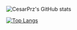 ![CesarPrz's GitHub stats](https://github-readme-stats.vercel.app/api?username=CesarPrz&theme=synthwave&show_icons=true)


[![Top Langs](https://github-readme-stats.vercel.app/api/top-langs/?username=CesarPrz&theme=synthwave&show_icons=true)](https://github.com/anuraghazra/github-readme-stats)
<!--
**CesarPrz/CesarPrz** is a ✨ _special_ ✨ repository because its `README.md` (this file) appears on your GitHub profile.

Here are some ideas to get you started:

- 🔭 I’m currently working on ...
- 🌱 I’m currently learning ...
- 👯 I’m looking to collaborate on ...
- 🤔 I’m looking for help with ...
- 💬 Ask me about ...
- 📫 How to reach me: ...
- 😄 Pronouns: ...
- ⚡ Fun fact: ...
-->
